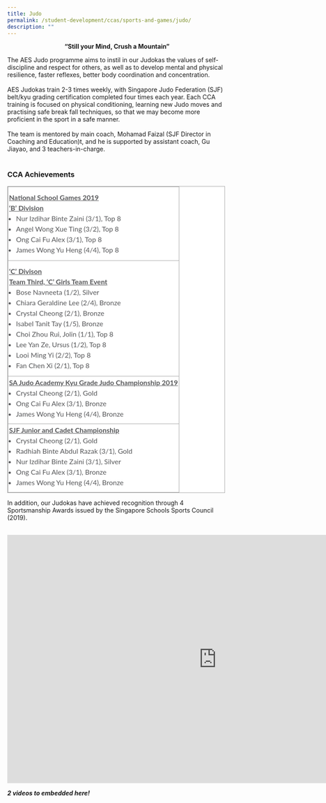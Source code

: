 ```yaml
---
title: Judo
permalink: /student-development/ccas/sports-and-games/judo/
description: ""
---
```

<p style="text-align:center;"><strong>“Still your Mind, Crush a Mountain”</strong></p>

The AES Judo programme aims to instil in our Judokas the values of self-discipline and respect for others, as well as to develop mental and physical resilience, faster reflexes, better body coordination and concentration.&nbsp;<br><br>
AES Judokas train 2-3 times weekly, with Singapore Judo Federation (SJF) belt/kyu grading certification completed four times each year. Each CCA training is focused on physical conditioning, learning new Judo moves and practising safe break fall techniques, so that we may become more proficient in the sport in a safe manner.&nbsp;<br><br>
The team is mentored by main coach, Mohamad Faizal (SJF Director in Coaching and Education)t, and he is supported by assistant coach, Gu Jiayao, and 3 teachers-in-charge.
<br><br>

###   CCA Achievements

  

<table style="margin: 0px; outline: 0px; padding: 0px; border-collapse: collapse; border: 1px solid rgb(170, 170, 170); color: rgb(88, 89, 91); font-family: Lato, sans-serif; font-size: 16px; font-style: normal; font-variant-ligatures: normal; font-variant-caps: normal; font-weight: 400; letter-spacing: normal; orphans: 2; text-align: left; text-transform: none; white-space: normal; widows: 2; word-spacing: 0px; -webkit-text-stroke-width: 0px; background-color: rgb(255, 255, 255); text-decoration-thickness: initial; text-decoration-style: initial; text-decoration-color: initial; width: 500px;" class="iveo_table ives_tab_simple3"><tbody style="margin: 0px; outline: 0px; padding: 0px;"><tr style="margin: 0px; outline: 0px; padding: 0px;"><td style="margin: 0px; outline: 0px; padding: 2px; text-align: center; border: 1px solid rgb(170, 170, 170);"><p style="margin: 0px 0px 10px; outline: 0px; padding: 0px; line-height: 24px !important; color: rgb(88, 89, 91); font-family: Lato, sans-serif; font-size: 16px; font-weight: normal;"></p><div style="margin: 0px; outline: 0px; padding: 0px; line-height: 24px !important; color: rgb(88, 89, 91); font-family: Lato, sans-serif; font-size: 16px; font-weight: normal; text-align: left;"><span style="margin: 0px; outline: 0px; padding: 0px; background-color: initial;"><b style="margin: 0px; outline: 0px; padding: 0px;"><u style="margin: 0px; outline: 0px; padding: 0px;">National School Games 2019</u></b></span></div><div style="margin: 0px; outline: 0px; padding: 0px; line-height: 24px !important; color: rgb(88, 89, 91); font-family: Lato, sans-serif; font-size: 16px; font-weight: normal; text-align: left;"><b style="margin: 0px; outline: 0px; padding: 0px; background-color: initial;"><u style="margin: 0px; outline: 0px; padding: 0px;">‘B’ Division</u></b></div><div style="margin: 0px; outline: 0px; padding: 0px; line-height: 24px !important; color: rgb(88, 89, 91); font-family: Lato, sans-serif; font-size: 16px; font-weight: normal; text-align: left;"><ul style="margin: 0px 0px 0.5em 1em; outline: 0px; padding: 0px;"><li style="margin: 0px; outline: 0px; padding: 0px;"><span style="margin: 0px; outline: 0px; padding: 0px; background-color: initial;">Nur Izdihar Binte Zaini (3/1), Top 8</span></li><li style="margin: 0px; outline: 0px; padding: 0px;"><span style="margin: 0px; outline: 0px; padding: 0px; background-color: initial;">Angel Wong Xue Ting (3/2), Top 8</span></li><li style="margin: 0px; outline: 0px; padding: 0px;"><span style="margin: 0px; outline: 0px; padding: 0px; background-color: initial;">Ong Cai Fu Alex (3/1), Top 8</span></li><li style="margin: 0px; outline: 0px; padding: 0px;"><span style="margin: 0px; outline: 0px; padding: 0px; background-color: initial;">James Wong Yu Heng (4/4), Top 8</span></li></ul></div><p style="margin: 0px 0px 10px; outline: 0px; padding: 0px; line-height: 24px !important; color: rgb(88, 89, 91); font-family: Lato, sans-serif; font-size: 16px; font-weight: normal;"></p></td></tr><tr style="margin: 0px; outline: 0px; padding: 0px;"><td style="margin: 0px; outline: 0px; padding: 2px; text-align: center; border: 1px solid rgb(170, 170, 170);"><p style="margin: 0px 0px 10px; outline: 0px; padding: 0px; line-height: 24px !important; color: rgb(88, 89, 91); font-family: Lato, sans-serif; font-size: 16px; font-weight: normal;"></p><div style="margin: 0px; outline: 0px; padding: 0px; line-height: 24px !important; color: rgb(88, 89, 91); font-family: Lato, sans-serif; font-size: 16px; font-weight: normal; text-align: left;"><span style="margin: 0px; outline: 0px; padding: 0px; background-color: initial;"><b style="margin: 0px; outline: 0px; padding: 0px;"><u style="margin: 0px; outline: 0px; padding: 0px;">‘C’ Divison</u></b></span></div><div style="margin: 0px; outline: 0px; padding: 0px; line-height: 24px !important; color: rgb(88, 89, 91); font-family: Lato, sans-serif; font-size: 16px; font-weight: normal; text-align: left;"><span style="margin: 0px; outline: 0px; padding: 0px; background-color: initial;"><b style="margin: 0px; outline: 0px; padding: 0px;"><u style="margin: 0px; outline: 0px; padding: 0px;">Team Third, ‘C’ Girls Team Event</u></b></span></div><div style="margin: 0px; outline: 0px; padding: 0px; line-height: 24px !important; color: rgb(88, 89, 91); font-family: Lato, sans-serif; font-size: 16px; font-weight: normal; text-align: left;"><ul style="margin: 0px 0px 0.5em 1em; outline: 0px; padding: 0px;"><li style="margin: 0px; outline: 0px; padding: 0px;"><span style="margin: 0px; outline: 0px; padding: 0px; background-color: initial;">Bose Navneeta (1/2), Silver</span></li><li style="margin: 0px; outline: 0px; padding: 0px;"><span style="margin: 0px; outline: 0px; padding: 0px; background-color: initial;">Chiara Geraldine Lee (2/4), Bronze</span></li><li style="margin: 0px; outline: 0px; padding: 0px;"><span style="margin: 0px; outline: 0px; padding: 0px; background-color: initial;">Crystal Cheong (2/1), Bronze</span></li><li style="margin: 0px; outline: 0px; padding: 0px;"><span style="margin: 0px; outline: 0px; padding: 0px; background-color: initial;">Isabel Tanit Tay (1/5), Bronze</span></li><li style="margin: 0px; outline: 0px; padding: 0px;"><span style="margin: 0px; outline: 0px; padding: 0px; background-color: initial;">Choi Zhou Rui, Jolin (1/1), Top 8</span></li><li style="margin: 0px; outline: 0px; padding: 0px;"><span style="margin: 0px; outline: 0px; padding: 0px; background-color: initial;">Lee Yan Ze, Ursus (1/2), Top 8</span></li><li style="margin: 0px; outline: 0px; padding: 0px;"><span style="margin: 0px; outline: 0px; padding: 0px; background-color: initial;">Looi Ming Yi (2/2), Top 8</span></li><li style="margin: 0px; outline: 0px; padding: 0px;"><span style="margin: 0px; outline: 0px; padding: 0px; background-color: initial;">Fan Chen Xi (2/1), Top 8</span></li></ul></div><p style="margin: 0px 0px 10px; outline: 0px; padding: 0px; line-height: 24px !important; color: rgb(88, 89, 91); font-family: Lato, sans-serif; font-size: 16px; font-weight: normal;"></p></td></tr><tr style="margin: 0px; outline: 0px; padding: 0px;"><td style="margin: 0px; outline: 0px; padding: 2px; text-align: center; border: 1px solid rgb(170, 170, 170);"><div style="margin: 0px; outline: 0px; padding: 0px; line-height: 24px !important; color: rgb(88, 89, 91); font-family: Lato, sans-serif; font-size: 16px; font-weight: normal; text-align: left;"><span style="margin: 0px; outline: 0px; padding: 0px; background-color: initial;"><b style="margin: 0px; outline: 0px; padding: 0px;"><u style="margin: 0px; outline: 0px; padding: 0px;">SA Judo Academy Kyu Grade Judo Championship 2019</u></b></span></div><div style="margin: 0px; outline: 0px; padding: 0px; line-height: 24px !important; color: rgb(88, 89, 91); font-family: Lato, sans-serif; font-size: 16px; font-weight: normal; text-align: left;"><ul style="margin: 0px 0px 0.5em 1em; outline: 0px; padding: 0px;"><li style="margin: 0px; outline: 0px; padding: 0px;"><span style="margin: 0px; outline: 0px; padding: 0px; background-color: initial;">Crystal Cheong (2/1), Gold</span></li><li style="margin: 0px; outline: 0px; padding: 0px;"><span style="margin: 0px; outline: 0px; padding: 0px; background-color: initial;">Ong Cai Fu Alex (3/1), Bronze</span></li><li style="margin: 0px; outline: 0px; padding: 0px;"><span style="margin: 0px; outline: 0px; padding: 0px; background-color: initial;">James Wong Yu Heng (4/4), Bronze</span></li></ul></div></td></tr><tr style="margin: 0px; outline: 0px; padding: 0px;"><td style="margin: 0px; outline: 0px; padding: 2px; text-align: center; border: 1px solid rgb(170, 170, 170);"><div style="margin: 0px; outline: 0px; padding: 0px; line-height: 24px !important; color: rgb(88, 89, 91); font-family: Lato, sans-serif; font-size: 16px; font-weight: normal; text-align: left;"><span style="margin: 0px; outline: 0px; padding: 0px; background-color: initial;"><b style="margin: 0px; outline: 0px; padding: 0px;"><u style="margin: 0px; outline: 0px; padding: 0px;">SJF Junior and Cadet Championship</u></b></span></div><div style="margin: 0px; outline: 0px; padding: 0px; line-height: 24px !important; color: rgb(88, 89, 91); font-family: Lato, sans-serif; font-size: 16px; font-weight: normal; text-align: left;"><ul style="margin: 0px 0px 0.5em 1em; outline: 0px; padding: 0px;"><li style="margin: 0px; outline: 0px; padding: 0px;"><span style="margin: 0px; outline: 0px; padding: 0px; background-color: initial;">Crystal Cheong (2/1), Gold</span></li><li style="margin: 0px; outline: 0px; padding: 0px;"><span style="margin: 0px; outline: 0px; padding: 0px; background-color: initial;">Radhiah Binte Abdul Razak (3/1), Gold</span></li><li style="margin: 0px; outline: 0px; padding: 0px;"><span style="margin: 0px; outline: 0px; padding: 0px; background-color: initial;">Nur Izdihar Binte Zaini (3/1), Silver</span></li><li style="margin: 0px; outline: 0px; padding: 0px;"><span style="margin: 0px; outline: 0px; padding: 0px; background-color: initial;">Ong Cai Fu Alex (3/1), Bronze</span></li><li style="margin: 0px; outline: 0px; padding: 0px;"><span style="margin: 0px; outline: 0px; padding: 0px; background-color: initial;">James Wong Yu Heng (4/4), Bronze</span></li></ul></div></td></tr></tbody></table>

  
In addition, our Judokas have achieved recognition through 4 Sportsmanship Awards issued by the Singapore Schools Sports Council (2019).

<br>

<iframe allowfullscreen="true" height="569" width="960" frameborder="0" src="https://docs.google.com/presentation/d/e/2PACX-1vT7uAbcwbwk2TzYZUVFYJ43Znznqf8n1NiR5bCBXFUBOp6oB2_2fJN4-IRq7esbCGzTFfJjnw92YbgO/embed?start=true&amp;loop=true&amp;delayms=10000"></iframe>

***2 videos to embedded here!***